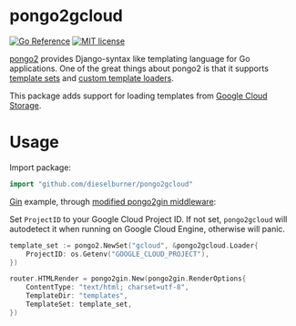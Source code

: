 # pongo2gcloud

[![Go Reference](https://pkg.go.dev/badge/github.com/dieselburner/pongo2gcloud.svg)](https://pkg.go.dev/github.com/dieselburner/pongo2gcloud)
[![MIT license](https://img.shields.io/badge/License-MIT-blue.svg)](https://github.com/dieselburner/pongo2gcloud/blob/master/LICENSE)

[pongo2](https://github.com/flosch/pongo2) provides Django-syntax like templating language for Go applications. One of the great things about pongo2 is that it supports [template sets](https://pkg.go.dev/github.com/flosch/pongo2#TemplateSet) and [custom template loaders](https://pkg.go.dev/github.com/flosch/pongo2#TemplateLoader).

This package adds support for loading templates from [Google Cloud Storage](https://cloud.google.com/storage).

# Usage

Import package:

```go
import "github.com/dieselburner/pongo2gcloud"
```

[Gin](https://github.com/gin-gonic/gin) example, through [modified pongo2gin middleware](https://github.com/dieselburner/pongo2gin):

Set `ProjectID` to your Google Cloud Project ID. If not set, `pongo2gcloud` will autodetect it when running on Google Cloud Engine, otherwise will panic.

```go
template_set := pongo2.NewSet("gcloud", &pongo2gcloud.Loader{
	ProjectID: os.Getenv("GOOGLE_CLOUD_PROJECT"),
})

router.HTMLRender = pongo2gin.New(pongo2gin.RenderOptions{
	ContentType: "text/html; charset=utf-8",
	TemplateDir: "templates",
	TemplateSet: template_set,
})
```
